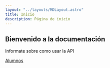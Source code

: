 ```yaml
---
layout: "../layouts/MDLayout.astro"
title: Inicio
description: Página de inicio
---
```


## Bienvenido a la documentación

Informate sobre como usar la API

[Alumnos](/alumnos)
